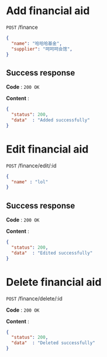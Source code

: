# Add financial aid 

`POST` /finance

```json
{
  "name": "哈哈哈基金",
  "supplier": "呵呵呵会馆",
}
```

## Success response

**Code** : `200 OK`

**Content** :

```json
{
  "status": 200,
  "data"  : "Added successfully"
}
```


# Edit financial aid

`POST` /finance/edit/:id

```json
{
  "name" : "lol"
}
```

## Success response 

**Code** : `200 OK`

**Content** :

```json
{
  "status": 200,
  "data"  : "Edited successfully"
}
```

# Delete financial aid

`POST` /finance/delete/:id

**Code** : `200 OK`

**Content** :

```json
{
  "status": 200,
  "data"  : "Deleted successfully"
}
```